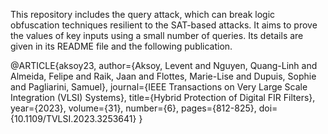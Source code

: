 This repository includes the query attack, which can break logic obfuscation techniques resilient to the SAT-based attacks. It aims to prove the values of key inputs using a small number of queries. Its details are given in its README file and the following publication.

@ARTICLE{aksoy23,
  author={Aksoy, Levent and Nguyen, Quang-Linh and Almeida, Felipe and Raik, Jaan and Flottes, Marie-Lise and Dupuis, Sophie and Pagliarini, Samuel},
  journal={IEEE Transactions on Very Large Scale Integration (VLSI) Systems}, 
  title={Hybrid Protection of Digital FIR Filters}, 
  year={2023},
  volume={31},
  number={6},
  pages={812-825},
  doi={10.1109/TVLSI.2023.3253641}
}

